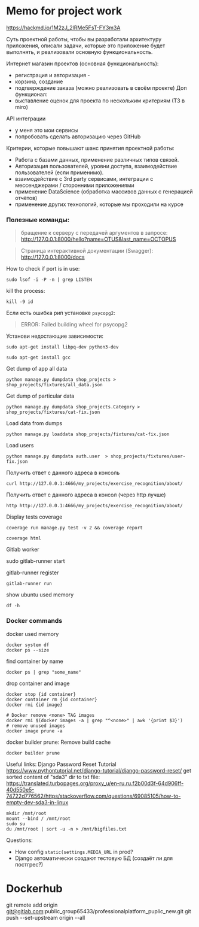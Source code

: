 # Memo for project work

https://hackmd.io/1M2zJ_2lRMe5FsT-FY3m3A

Суть проектной работы, чтобы вы разработали архитектуру приложения,
описали задачи, которые это приложение будет выполнять,
и реализовали основную функциональность.

Интернет магазин проектов (основная функциональность):
- регистрация и авторизация -
- корзина, создание
- подтверждение заказа (можно реализовать в своём проекте)
  Доп функционал:
- выставление оценок для проекта по нескольким критериям (ТЗ в miro)

API интеграции
- у меня это мои сервисы
- попробовать сделать авторизацию через GitHub

Критерии, которые повышают шанс принятия проектной работы:
- Работа с базами данных, применение различных типов связей.
- Авторизация пользователей, уровни доступа, взаимодействие пользователей (если применимо).
- взаимодействие с 3rd party сервисами, интеграции с мессенджерами / сторонними приложениями
- применение DataScience (обработка массивов данных с генерацией отчётов)
- применение других технологий, которые мы проходили на курсе


### Полезные команды:

> бращение к серверу с передачей аргументов в запросе:
http://127.0.0.1:8000/hello?name=OTUS&last_name=OCTOPUS

> Страница интерактивной документации (Swagger):
http://127.0.0.1:8000/docs

How to check if port is in use:

```shell
sudo lsof -i -P -n | grep LISTEN
```

kill the process:

```shell
kill -9 id
```

Если есть ошибка рип установке `psycopg2`:
> ERROR: Failed building wheel for psycopg2

Установи недостающие зависимости:

```shell
sudo apt-get install libpq-dev python3-dev
```

```shell
sudo apt-get install gcc
```

Get dump of app all data

```shell
python manage.py dumpdata shop_projects > shop_projects/fixtures/all_data.json
```

Get dump of particular data

```shell
python manage.py dumpdata shop_projects.Category > shop_projects/fixtures/cat-fix.json
```

Load data from dumps

```shell
python manage.py loaddata shop_projects/fixtures/cat-fix.json
```

Load users

```shell
python manage.py dumpdata auth.user  > shop_projects/fixtures/user-fix.json
```

Получить ответ с данного адреса в консоль
```shell
curl http://127.0.0.1:4666/my_projects/exercise_recognition/about/
```

Получить ответ с данного адреса в консол (через http лучше)
```shell
http http://127.0.0.1:4666/my_projects/exercise_recognition/about/
```

Display tests coverage
```shell
coverage run manage.py test -v 2 && coverage report
```

```shell
coverage html
```

Gitlab worker

sudo gitlab-runner start

gitlab-runner register

```shell
gitlab-runner run
```

show ubuntu used memory
```shell
df -h
````

### Docker commands
docker used memory
```shell
docker system df
docker ps --size
```

find container by name
```shell
docker ps | grep "some_name"
```
drop container and image
```shell
docker stop {id container}
docker container rm {id container}
docker rmi {id image}
```

```shell
# Docker remove <none> TAG images
docker rmi $(docker images -a | grep "^<none>" | awk '{print $3}')
# remove unused images
docker image prune -a 
````
docker builder prune: Remove build cache
```shell
docker builder prune
```


Useful links:
Django Password Reset Tutorial
https://www.pythontutorial.net/django-tutorial/django-password-reset/
get sorted content of "sda3" dir to txt file:
https://translated.turbopages.org/proxy_u/en-ru.ru.f2b00d3f-64d906ff-40d550e5-74722d776562/https/stackoverflow.com/questions/69085105/how-to-empty-dev-sda3-in-linux
```
mkdir /mnt/root
mount --bind / /mnt/root 
sudo su
du /mnt/root | sort -u -n > /mnt/bigfiles.txt
```

Questions:
- How config `static(settings.MEDIA_URL` in prod?
- Django автоматически создают тестовую БД (создаёт ли для постгрес?)

# Dockerhub
git remote add origin git@gitlab.com:public_group65433/professionalplatform_puplic_new.git
git push --set-upstream origin --all